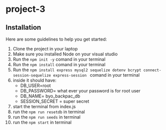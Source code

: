 # project-3

## Installation
Here are some guidelines to help you get started:

1. Clone the project in your laptop  
2. Make sure you installed Node on your visual studio 
3. Run the `npm init -y` comand in your terminal
4. Run the `npm install` comand in your terminal
5. Run the `npm install express mysql2 sequelize dotenv bcrypt connect-session-sequelize express-session ` comand in your terminal
6.  inside it should have:
    * DB_USER=root
    * DB_PASSWORD= what ever your password is for root user
    * DB_NAME= byo_backpac_db
    * SESSION_SECRET = super secret 
7.  start the terminal from index.js
8.  run the `npm run resetdb` in terminal
9.  run the `npm run seeds` in terminal
10. run the `npm start` in terminal
